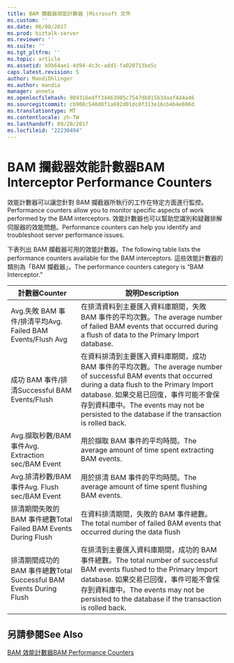 ```yaml
---
title: BAM 攔截器效能計數器 |Microsoft 文件
ms.custom: ''
ms.date: 06/08/2017
ms.prod: biztalk-server
ms.reviewer: ''
ms.suite: ''
ms.tgt_pltfrm: ''
ms.topic: article
ms.assetid: b9b64ae1-4d94-4c3c-add1-fa020713be5c
caps.latest.revision: 5
author: MandiOhlinger
ms.author: mandia
manager: anneta
ms.openlocfilehash: 989316edff34463905c7547db815b3daaf4d4a46
ms.sourcegitcommit: cb908c540d8f1a692d01dc8f313e16cb4b4e696d
ms.translationtype: MT
ms.contentlocale: zh-TW
ms.lasthandoff: 09/20/2017
ms.locfileid: "22230494"
---
```

# <a name="bam-interceptor-performance-counters"></a><span data-ttu-id="a4039-102">BAM 攔截器效能計數器</span><span class="sxs-lookup"><span data-stu-id="a4039-102">BAM Interceptor Performance Counters</span></span>
<span data-ttu-id="a4039-103">效能計數器可以讓您針對 BAM 攔截器所執行的工作在特定方面進行監控。</span><span class="sxs-lookup"><span data-stu-id="a4039-103">Performance counters allow you to monitor specific aspects of work performed by the BAM interceptors.</span></span> <span data-ttu-id="a4039-104">效能計數器也可以幫助您識別和疑難排解伺服器的效能問題。</span><span class="sxs-lookup"><span data-stu-id="a4039-104">Performance counters can help you identify and troubleshoot server performance issues.</span></span>  
  
 <span data-ttu-id="a4039-105">下表列出 BAM 攔截器可用的效能計數器。</span><span class="sxs-lookup"><span data-stu-id="a4039-105">The following table lists the performance counters available for the BAM interceptors.</span></span> <span data-ttu-id="a4039-106">這些效能計數器的類別為「BAM 攔截器」。</span><span class="sxs-lookup"><span data-stu-id="a4039-106">The performance counters category is “BAM Interceptor.”</span></span>  
  
|<span data-ttu-id="a4039-107">計數器</span><span class="sxs-lookup"><span data-stu-id="a4039-107">Counter</span></span>|<span data-ttu-id="a4039-108">說明</span><span class="sxs-lookup"><span data-stu-id="a4039-108">Description</span></span>|  
|-------------|-----------------|  
|<span data-ttu-id="a4039-109">Avg.失敗 BAM 事件/排清平均</span><span class="sxs-lookup"><span data-stu-id="a4039-109">Avg. Failed BAM Events/Flush Avg</span></span>|<span data-ttu-id="a4039-110">在排清資料到主要匯入資料庫期間，失敗 BAM 事件的平均次數。</span><span class="sxs-lookup"><span data-stu-id="a4039-110">The average number of failed BAM events that occurred during a flush of data to the Primary Import database.</span></span>|  
|<span data-ttu-id="a4039-111">成功 BAM 事件/排清</span><span class="sxs-lookup"><span data-stu-id="a4039-111">Successful BAM Events/Flush</span></span>|<span data-ttu-id="a4039-112">在資料排清到主要匯入資料庫期間，成功 BAM 事件的平均次數。</span><span class="sxs-lookup"><span data-stu-id="a4039-112">The average number of successful BAM events that occurred during a data flush to the Primary Import database.</span></span> <span data-ttu-id="a4039-113">如果交易已回復，事件可能不會保存到資料庫中。</span><span class="sxs-lookup"><span data-stu-id="a4039-113">The events may not be persisted to the database if the transaction is rolled back.</span></span>|  
|<span data-ttu-id="a4039-114">Avg.擷取秒數/BAM 事件</span><span class="sxs-lookup"><span data-stu-id="a4039-114">Avg. Extraction sec/BAM Event</span></span>|<span data-ttu-id="a4039-115">用於擷取 BAM 事件的平均時間。</span><span class="sxs-lookup"><span data-stu-id="a4039-115">The average amount of time spent extracting BAM events.</span></span>|  
|<span data-ttu-id="a4039-116">Avg.排清秒數/BAM 事件</span><span class="sxs-lookup"><span data-stu-id="a4039-116">Avg. Flush sec/BAM Event</span></span>|<span data-ttu-id="a4039-117">用於排清 BAM 事件的平均時間。</span><span class="sxs-lookup"><span data-stu-id="a4039-117">The average amount of time spent flushing BAM events.</span></span>|  
|<span data-ttu-id="a4039-118">排清期間失敗的 BAM 事件總數</span><span class="sxs-lookup"><span data-stu-id="a4039-118">Total Failed BAM Events During Flush</span></span>|<span data-ttu-id="a4039-119">在資料排清期間，失敗的 BAM 事件總數。</span><span class="sxs-lookup"><span data-stu-id="a4039-119">The total number of failed BAM events that occurred during the data flush</span></span>|  
|<span data-ttu-id="a4039-120">排清期間成功的 BAM 事件總數</span><span class="sxs-lookup"><span data-stu-id="a4039-120">Total Successful BAM Events During Flush</span></span>|<span data-ttu-id="a4039-121">在排清到主要匯入資料庫期間，成功的 BAM 事件總數。</span><span class="sxs-lookup"><span data-stu-id="a4039-121">The total number of successful BAM events flushed to the Primary Import database.</span></span> <span data-ttu-id="a4039-122">如果交易已回復，事件可能不會保存到資料庫中。</span><span class="sxs-lookup"><span data-stu-id="a4039-122">The events may not be persisted to the database if the transaction is rolled back.</span></span>|  
  
## <a name="see-also"></a><span data-ttu-id="a4039-123">另請參閱</span><span class="sxs-lookup"><span data-stu-id="a4039-123">See Also</span></span>  
 [<span data-ttu-id="a4039-124">BAM 效能計數器</span><span class="sxs-lookup"><span data-stu-id="a4039-124">BAM Performance Counters</span></span>](../core/bam-performance-counters.md)